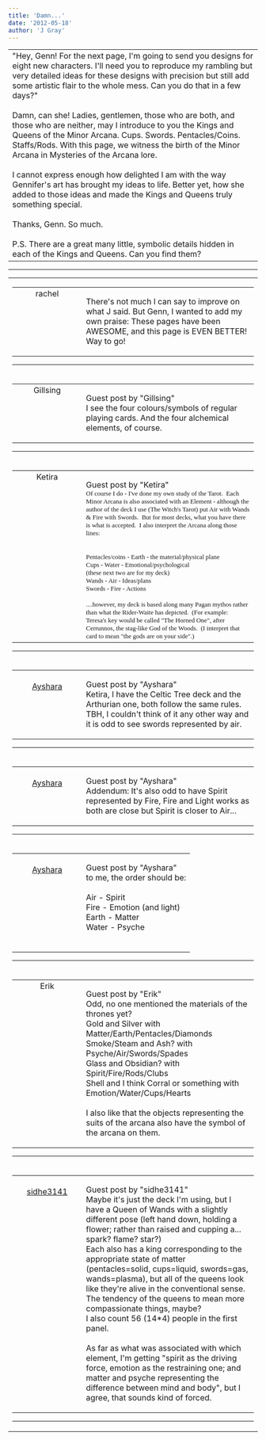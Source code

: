 ```yaml
---
title: 'Damn...'
date: '2012-05-18'
author: 'J Gray'
---
```


<div>
<!-- Main content here -->
<table border="0" class="post"><tbody><tr><td>
   
   <div class="post_body">
       "Hey, Genn! For the next page, I'm going to send you designs for eight new characters. I'll need you to reproduce my rambling but very detailed ideas for these designs with precision but still add some artistic flair to the whole mess. Can you do that in a few days?"<br><br>Damn, can she! Ladies, gentlemen, those who are both, and those who are neither, may I introduce to you the Kings and Queens of the Minor Arcana. Cups. Swords. Pentacles/Coins. Staffs/Rods. With this page, we witness the birth of the Minor Arcana in Mysteries of the Arcana lore. <br><br>I cannot express enough how delighted I am with the way Gennifer's art has brought my ideas to life. Better yet, how she added to those ideas and made the Kings and Queens truly something special. <br><br>Thanks, Genn. So much.<br><br>P.S. There are a great many little, symbolic details hidden in each of the Kings and Queens. Can you find them?<br>
   </div>
   </td></tr>
   </tbody></table><hr><table style="width:100%; border:0;" class="comment_table"><tbody><tr><td width="100%"><a name=""> </a><div style="width:100%;" class="comment"><table border="0" width="100%"><tbody><tr><td align="center" valign="top" width="125">
<span class="comment_title"><center>rachel</center><a name="1036">&nbsp;</a></span><br>
<center><img src="/image.php?type=ava&amp;i=spacer.gif" border="0" alt=""></center>
</td>
<td valign="top">


<p class="comment_text"> </p><p class="comment_text">There's not much I can say to improve on what J said. But Genn, I wanted to add my own praise: These pages have been AWESOME, and this page is EVEN BETTER! Way to go!</p>
 

</td></tr></tbody></table>
<hr></div></td></tr><tr><td width="100%"><a name=""> </a><div style="width:100%;" class="comment"><table border="0" width="100%"><tbody><tr><td align="center" valign="top" width="125">
<span class="comment_title"><center>Gillsing<br></center><a name="1037">&nbsp;</a></span><br>
<center><img src="https://www.gravatar.com/avatar.php?gravatar_id=c475a2e6c7a75f96e3059a819f5fd4d9&amp;default=http%3A%2F%2Fmysteriesofthearcana.com%2Ftemplates%2Fmain%2Fimages%2Favatar.gif&amp;size=80&amp;rating=g" border="0" alt=""></center>
</td>
<td valign="top">


<p class="comment_text"> </p><p class="comment_text"><span class="forum_info">Guest post by "Gillsing"</span><br> I see the four colours/symbols of regular playing cards. And the four alchemical elements, of course.</p>
 

</td></tr></tbody></table>
<hr></div></td></tr><tr><td width="100%"><a name=""> </a><div style="width:100%;" class="comment"><table border="0" width="100%"><tbody><tr><td align="center" valign="top" width="125">
<span class="comment_title"><center>Ketira<br></center><a name="1038">&nbsp;</a></span><br>
<center><img src="https://www.gravatar.com/avatar.php?gravatar_id=9cd07edfe0782d9dd7da5aadaca6da01&amp;default=http%3A%2F%2Fmysteriesofthearcana.com%2Ftemplates%2Fmain%2Fimages%2Favatar.gif&amp;size=80&amp;rating=g" border="0" alt=""></center>
</td>
<td valign="top">


<p class="comment_text"> </p><p class="comment_text"><span class="forum_info">Guest post by "Ketira"</span><br> <font face="Verdana" size="2">Of course I do - I've done my own study of the Tarot. &nbsp;Each Minor Arcana is also associated with an Element - although the author of the deck I use (The Witch's Tarot) put Air with Wands &amp; Fire with Swords. &nbsp;But for most decks, what you have there is what is accepted. &nbsp;I also interpret the Arcana along those lines:</font></p><div><font face="Verdana" size="2"><br></font></div><div><font face="Verdana" size="2">Pentacles/coins - Earth - the material/physical plane</font></div><div><font face="Verdana" size="2">Cups - Water - Emotional/psychological</font></div><div><font face="Verdana" size="2">(these next two are for my deck)</font></div><div><font face="Verdana" size="2">Wands - Air - Ideas/plans</font></div><div><font face="Verdana" size="2">Swords - Fire - Actions</font></div><div><font face="Verdana" size="2"><br></font></div><div><font face="Verdana" size="2">....however, my deck is based along many Pagan mythos rather than what the Rider-Waite has depicted. &nbsp;(For example: Teresa's key would be called "The Horned One", after Cerrunnos, the stag-like God of the Woods. &nbsp;(I interpret that card to mean "the gods are on your side".)</font></div>
 

</td></tr></tbody></table>
<hr></div></td></tr><tr><td width="100%"><a name=""> </a><div style="width:100%;" class="comment"><table border="0" width="100%"><tbody><tr><td align="center" valign="top" width="125">
<span class="comment_title"><center><br><a href="http://taiyoutenshi.wordpress.com" target="_blank">Ayshara</a><br></center><a name="1039">&nbsp;</a></span><br>
<center><img src="https://www.gravatar.com/avatar.php?gravatar_id=a92f2826c887981e6f7dff4046f541ea&amp;default=http%3A%2F%2Fmysteriesofthearcana.com%2Ftemplates%2Fmain%2Fimages%2Favatar.gif&amp;size=80&amp;rating=g" border="0" alt=""></center>
</td>
<td valign="top">


<p class="comment_text"> </p><p class="comment_text"><span class="forum_info">Guest post by "Ayshara"</span><br> Ketira, I have the Celtic Tree deck and the Arthurian one, both follow the same rules. TBH, I couldn't think of it any other way and it is odd to see swords represented by air.<br></p>
 

</td></tr></tbody></table>
<hr></div></td></tr><tr><td width="100%"><a name=""> </a><div style="width:100%;" class="comment"><table border="0" width="100%"><tbody><tr><td align="center" valign="top" width="125">
<span class="comment_title"><center><br><a href="http://taiyoutenshi.wordpress.com" target="_blank">Ayshara</a><br></center><a name="1040">&nbsp;</a></span><br>
<center><img src="https://www.gravatar.com/avatar.php?gravatar_id=a92f2826c887981e6f7dff4046f541ea&amp;default=http%3A%2F%2Fmysteriesofthearcana.com%2Ftemplates%2Fmain%2Fimages%2Favatar.gif&amp;size=80&amp;rating=g" border="0" alt=""></center>
</td>
<td valign="top">


<p class="comment_text"> </p><p class="comment_text"><span class="forum_info">Guest post by "Ayshara"</span><br> Addendum: It's also odd to have Spirit represented by Fire, Fire and Light works as both are close but Spirit is closer to Air...<br></p>
 

</td></tr></tbody></table>
<hr></div></td></tr><tr><td width="100%"><a name=""> </a><div style="width:100%;" class="comment"><table border="0" width="100%"><tbody><tr><td align="center" valign="top" width="125">
<span class="comment_title"><center><br><a href="http://taiyoutenshi.wordpress.com" target="_blank">Ayshara</a><br></center><a name="1041">&nbsp;</a></span><br>
<center><img src="https://www.gravatar.com/avatar.php?gravatar_id=a92f2826c887981e6f7dff4046f541ea&amp;default=http%3A%2F%2Fmysteriesofthearcana.com%2Ftemplates%2Fmain%2Fimages%2Favatar.gif&amp;size=80&amp;rating=g" border="0" alt=""></center>
</td>
<td valign="top">


<p class="comment_text"> </p><p class="comment_text"><span class="forum_info">Guest post by "Ayshara"</span><br> to me, the order should be:<br><br>Air - Spirit<br>Fire - Emotion (and light)<br>Earth - Matter<br>Water - Psyche<br><br></p>
 

</td></tr></tbody></table>
<hr></div></td></tr><tr><td width="100%"><a name=""> </a><div style="width:100%;" class="comment"><table border="0" width="100%"><tbody><tr><td align="center" valign="top" width="125">
<span class="comment_title"><center>Erik<br></center><a name="1042">&nbsp;</a></span><br>
<center><img src="https://www.gravatar.com/avatar.php?gravatar_id=b2b97feb56988e04aa70a38b64d7def7&amp;default=http%3A%2F%2Fmysteriesofthearcana.com%2Ftemplates%2Fmain%2Fimages%2Favatar.gif&amp;size=80&amp;rating=g" border="0" alt=""></center>
</td>
<td valign="top">


<p class="comment_text"> </p><p class="comment_text"><span class="forum_info">Guest post by "Erik"</span><br> Odd, no one mentioned the materials of the thrones yet?<br>Gold and Silver with Matter/Earth/Pentacles/Diamonds<br>Smoke/Steam and Ash? with Psyche/Air/Swords/Spades<br>Glass and Obsidian? with Spirit/Fire/Rods/Clubs<br>Shell and I think Corral or something with Emotion/Water/Cups/Hearts<br><br>I also like that the objects representing the suits of the arcana also have the symbol of the arcana on them. <br></p>
 

</td></tr></tbody></table>
<hr></div></td></tr><tr><td width="100%"><a name=""> </a><div style="width:100%;" class="comment"><table border="0" width="100%"><tbody><tr><td align="center" valign="top" width="125">
<span class="comment_title"><center><br><a href="https://sidhe3141.blogspot.com" target="_blank">sidhe3141</a><br></center><a name="1043">&nbsp;</a></span><br>
<center><img src="https://www.gravatar.com/avatar.php?gravatar_id=6aa27e15cdcbeb1eb49307e4d80b6959&amp;default=http%3A%2F%2Fmysteriesofthearcana.com%2Ftemplates%2Fmain%2Fimages%2Favatar.gif&amp;size=80&amp;rating=g" border="0" alt=""></center>
</td>
<td valign="top">


<p class="comment_text"> </p><p class="comment_text"><span class="forum_info">Guest post by "sidhe3141"</span><br> Maybe it's just the deck I'm using, but I have a Queen of Wands with a slightly different pose (left hand down, holding a flower; rather than raised and cupping a... spark? flame? star?)<br>Each also has a king corresponding to the appropriate state of matter (pentacles=solid, cups=liquid, swords=gas, wands=plasma), but all of the queens look like they're alive in the conventional sense. The tendency of the queens to mean more compassionate things, maybe?<br>I also count 56 (14*4) people in the first panel.<br><br>As far as what was associated with which element, I'm getting "spirit as the driving force, emotion as the restraining one; and matter and psyche representing the difference between mind and body", but I agree, that sounds kind of forced.<br></p>
 

</td></tr></tbody></table>
<hr></div></td></tr></tbody></table>
<!-- End main content -->
              </div>
